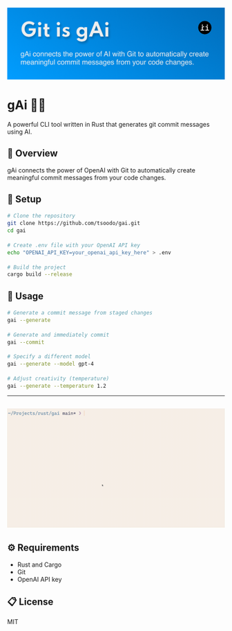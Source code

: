 ![gAi](./gai.png)

# gAi 🤖📝

A powerful CLI tool written in Rust that generates git commit messages using AI.

## 🦀 Overview

gAi connects the power of OpenAI with Git to automatically create meaningful commit messages from your code changes.

## 🔧 Setup

```bash
# Clone the repository
git clone https://github.com/tsoodo/gai.git
cd gai

# Create .env file with your OpenAI API key
echo "OPENAI_API_KEY=your_openai_api_key_here" > .env

# Build the project
cargo build --release
```

## 🚀 Usage

```bash
# Generate a commit message from staged changes
gai --generate

# Generate and immediately commit
gai --commit

# Specify a different model
gai --generate --model gpt-4

# Adjust creativity (temperature)
gai --generate --temperature 1.2
```

---

## ![gai_vid](./fast.gif)

## ⚙️ Requirements

- Rust and Cargo
- Git
- OpenAI API key

## 📋 License

MIT
